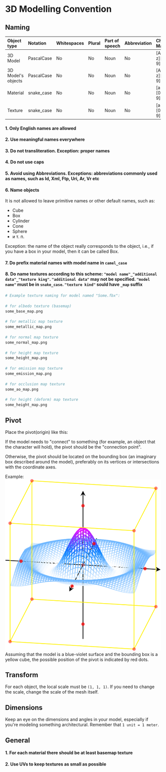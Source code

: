# 3D Modelling Convention

## Naming

| Object type        | Notation   | Whitespaces | Plural | Part of speech | Abbreviation | Char Mask  |
| :----------------- | :--------- | ----------- | :----- | :------------- | :----------- | :--------- |
| 3D Model           | PascalCase | No          | No     | Noun           | No           | [A-z][0-9] |
| 3D Model's objects | PascalCase | No          | No     | Noun           | No           | [A-z][0-9] |
| Material           | snake_case | No          | No     | Noun           | No           | [a-z][0-9] |
| Texture            | snake_case | No          | No     | Noun           | No           | [a-z][0-9] |

#### 1. Only English names are allowed

#### 2. Use meaningful names everywhere

#### 3. Do not transliteration. Exception: proper names

#### 4. Do not use caps

#### 5. Avoid using Abbreviations. Exceptions: abbreviations commonly used as names, such as Id, Xml, Ftp, Uri, Ar, Vr etc

#### 6. Name objects

It is not allowed to leave primitive names or other default names, such as:

- Cube
- Box
- Cylinder
- Cone
- Sphere
- и т. п.

Exception: the name of the object really corresponds to the object, i.e., if you have a box in your model, then it can be called Box.

#### 7. Do prefix material names with model name in `camel_case`

#### 8. Do name textures according to this scheme: `"model name"_"additional data"_"texture king"`. `"additional data"` may not be specified. `"model name"` must be in `snake_case`. `"texture kind"` sould have `_map` suffix

```bash
# Example texture naming for model named "Some.fbx":

# for albedo texture (basemap)
some_base_map.png

# for metallic map texture
some_metallic_map.png

# for normal map texture
some_normal_map.png

# for height map texture
some_height_map.png

# for emission map texture
some_emission_map.png

# for occlusion map texture
some_ao_map.png

# for height (deform) map texture
some_height_map.png
```

## Pivot

Place the pivot(origin) like this:

If the model needs to "connect" to something (for example, an object that the character will hold), the pivot should be the "connection point".

Otherwise, the pivot should be located on the bounding box (an imaginary box described around the model), preferably on its vertices or intersections with the coordinate axes.

Example:
![Pivot example](img/pivot.png)
Assuming that the model is a blue-violet surface and the bounding box is a yellow cube, the possible position of the pivot is indicated by red dots.

## Transform

For each object, the local scale must be `(1, 1, 1)`. If you need to change the scale, change the scale of the mesh itself.

## Dimensions

Keep an eye on the dimensions and angles in your model, especially if you're modeling something architectural. Remember that `1 unit = 1 meter`.

## General

#### 1. For each material there should be at least basemap texture

#### 2. Use UVs to keep textures as small as possible
